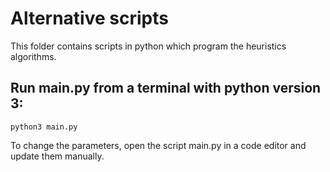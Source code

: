 # Alternative scripts
This folder contains scripts in python which program the heuristics algorithms. 

## Run main.py from a terminal with python version 3: 

```
python3 main.py
```

To change the parameters, open the script main.py in a code editor and update them manually. 